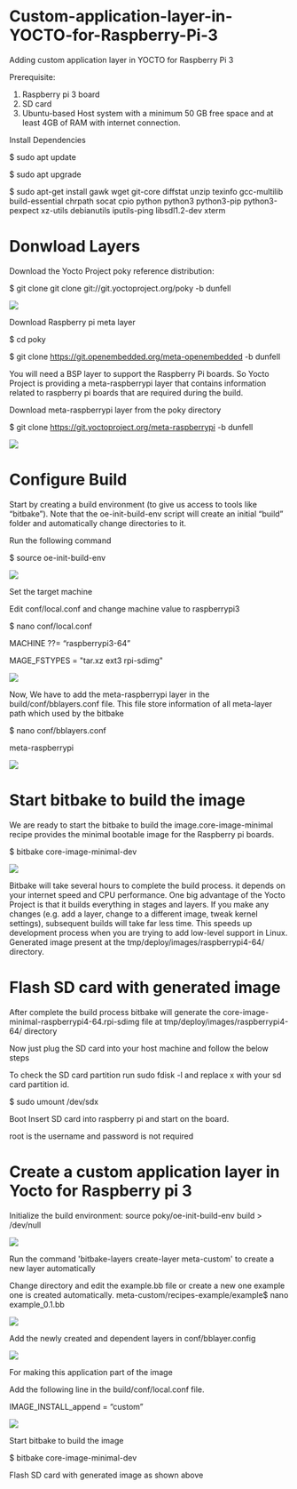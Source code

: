 # Custom-application-layer-in-YOCTO-for-Raspberry-Pi-3
Adding custom application layer in YOCTO for Raspberry Pi 3

Prerequisite:

1. Raspberry pi 3 board
2. SD card
3. Ubuntu-based Host system with a minimum 50 GB free space and at least 4GB of RAM with internet connection.

Install Dependencies

$ sudo apt update

$ sudo apt upgrade

$ sudo apt-get install gawk wget git-core diffstat unzip texinfo gcc-multilib build-essential chrpath socat cpio python python3 python3-pip python3-pexpect xz-utils debianutils iputils-ping libsdl1.2-dev xterm

# Donwload Layers

Download the Yocto Project poky reference distribution:

$ git clone git clone git://git.yoctoproject.org/poky -b dunfell

![](https://i.postimg.cc/MpzXrvqq/1.png)


Download Raspberry pi meta layer

$ cd poky

$ git clone https://git.openembedded.org/meta-openembedded -b dunfell

You will need a BSP layer to support the Raspberry Pi boards. So Yocto Project is providing a meta-raspberrypi layer that contains information related to raspberry pi boards that are required during the build.

Download meta-raspberrypi layer from the poky directory

$ git clone https://git.yoctoproject.org/meta-raspberrypi -b dunfell

![](https://i.postimg.cc/3rBw032q/2.png)

# Configure Build

Start by creating a build environment (to give us access to tools like “bitbake”). Note that the oe-init-build-env script will create an initial “build” folder and automatically change directories to it.

Run the following command

$ source oe-init-build-env

![](https://i.postimg.cc/P5fVfQTc/3.png)

Set the target machine

Edit conf/local.conf and change machine value to raspberrypi3

$ nano conf/local.conf

MACHINE ??= “raspberrypi3-64”

MAGE_FSTYPES = "tar.xz ext3 rpi-sdimg"

![](https://i.postimg.cc/66YvJrbT/4.png)

Now, We have to add the meta-raspberrypi layer in the build/conf/bblayers.conf file. This file store information of all meta-layer path which used by the bitbake

$ nano conf/bblayers.conf

meta-raspberrypi 

![](https://i.postimg.cc/9fYfP2vz/5.png)

# Start bitbake to build the image

We are ready to start the bitbake to build the image.core-image-minimal recipe provides the minimal bootable image for the Raspberry pi boards.

$ bitbake core-image-minimal-dev

![](https://i.postimg.cc/YSDCDRCw/6.png)

Bitbake will take several hours to complete the build process. it depends on your internet speed and CPU performance. One big advantage of the Yocto Project is that it builds everything in stages and layers. If you make any changes (e.g. add a layer, change to a different image, tweak kernel settings), subsequent builds will take far less time. This speeds up development process when you are trying to add low-level support in Linux.
Generated image present at the tmp/deploy/images/raspberrypi4-64/ directory.


# Flash SD card with generated image

After complete the build process bitbake will generate the core-image-minimal-raspberrypi4-64.rpi-sdimg file at tmp/deploy/images/raspberrypi4-64/ directory

Now just plug the SD card into your host machine and follow the below steps

To check the SD card partition run sudo fdisk -l and replace x with your sd card partition id.

$ sudo umount /dev/sdx

Boot
Insert SD card into raspberry pi and start on the board.

root is the username and password is not required


# Create a custom application layer in Yocto for Raspberry pi 3

Initialize the build environment: source poky/oe-init-build-env build > /dev/null

![](https://i.postimg.cc/zvjMptqC/7.png)

Run the command 'bitbake-layers create-layer meta-custom' to create a new layer automatically

Change directory and edit the example.bb file or create a new one example one is created automatically. meta-custom/recipes-example/example$ nano example_0.1.bb

![](https://i.postimg.cc/FH45yB3B/10.png)

Add the newly created and dependent layers in conf/bblayer.config

![](https://i.postimg.cc/520jVykJ/8.png)

For making this application part of the image

Add the following line in the build/conf/local.conf file.

IMAGE_INSTALL_append = “custom”

![](https://i.postimg.cc/5tWcmkzr/9.png)

Start bitbake to build the image

$ bitbake core-image-minimal-dev

Flash SD card with generated image as shown above
